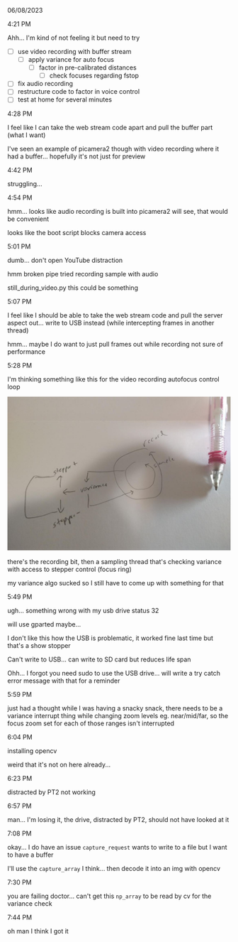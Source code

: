06/08/2023

4:21 PM

Ahh... I'm kind of not feeling it but need to try

- [ ] use video recording with buffer stream
  - [ ] apply variance for auto focus
    - [ ] factor in pre-calibrated distances
      - [ ] check focuses regarding fstop
- [ ] fix audio recording
- [ ] restructure code to factor in voice control
- [ ] test at home for several minutes

4:28 PM

I feel like I can take the web stream code apart and pull the buffer part (what I want)

I've seen an example of picamera2 though with video recording where it had a buffer... hopefully it's not just for preview

4:42 PM

struggling...

4:54 PM

hmm... looks like audio recording is built into picamera2 will see, that would be convenient

looks like the boot script blocks camera access

5:01 PM

dumb... don't open YouTube distraction

hmm broken pipe tried recording sample with audio

still_during_video.py this could be something

5:07 PM

I feel like I should be able to take the web stream code and pull the server aspect out... write to USB instead (while intercepting frames in another thread)

hmm... maybe I do want to just pull frames out while recording not sure of performance

5:28 PM

I'm thinking something like this for the video recording autofocus control loop

<img src="./video-focus-control-loop.JPG"/>

there's the recording bit, then a sampling thread that's checking variance with access to stepper control (focus ring)

my variance algo sucked so I still have to come up with something for that

5:49 PM

ugh... something wrong with my usb drive status 32

will use gparted maybe...

I don't like this how the USB is problematic, it worked fine last time but that's a show stopper

Can't write to USB... can write to SD card but reduces life span

Ohh... I forgot you need sudo to use the USB drive... will write a try catch error message with that for a reminder

5:59 PM

just had a thought while I was having a snacky snack, there needs to be a variance interrupt thing while changing zoom levels eg. near/mid/far, so the focus zoom set for each of those ranges isn't interrupted

6:04 PM

installing opencv

weird that it's not on here already...

6:23 PM

distracted by PT2 not working

6:57 PM

man... I'm losing it, the drive, distracted by PT2, should not have looked at it

7:08 PM

okay... I do have an issue `capture_request` wants to write to a file but I want to have a buffer

I'll use the `capture_array` I think... then decode it into an img with opencv

7:30 PM

you are failing doctor... can't get this `np_array` to be read by cv for the variance check

7:44 PM

oh man I think I got it

